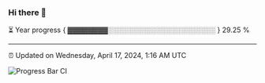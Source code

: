 ### Hi there 👋

⏳ Year progress { ▓▓▓▓▓▓▓▓░░░░░░░░░░░░░░░░░░░░░░ } 29.25 %

---

⏰ Updated on Wednesday, April 17, 2024, 1:16 AM UTC

![Progress Bar CI](https://github.com/arthurbuhl/arthurbuhl/workflows/Progress%20Bar%20CI/badge.svg)
